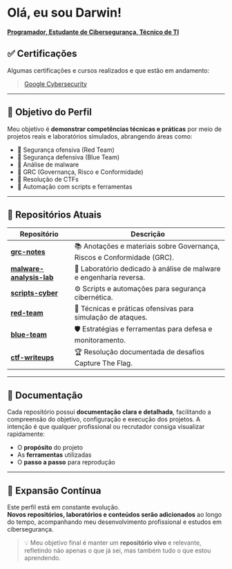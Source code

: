 
# Olá, eu sou Darwin!  
**[Programador, Estudante de Cibersegurança, Técnico de TI](https://www.linkedin.com/in/tecdarwin/)**

## ✅ Certificações
Algumas certificações e cursos realizados e que estão em andamento:
> [Google Cybersecurity](https://www.coursera.org/account/accomplishments/specialization/864JLK1NNPV3)
---

## 🎯 Objetivo do Perfil
Meu objetivo é **demonstrar competências técnicas e práticas** por meio de projetos reais e laboratórios simulados, abrangendo áreas como:  
- 🔹 Segurança ofensiva (Red Team)  
- 🔹 Segurança defensiva (Blue Team)  
- 🔹 Análise de malware  
- 🔹 GRC (Governança, Risco e Conformidade)  
- 🔹 Resolução de CTFs  
- 🔹 Automação com scripts e ferramentas

---

## 📂 Repositórios Atuais

| Repositório | Descrição |
|-------------|-----------|
| **[grc-notes](https://github.com/DarwinSecc/grc-notes)** | 📚 Anotações e materiais sobre Governança, Riscos e Conformidade (GRC). |
| **[malware-analysis-lab](https://github.com/DarwinSecc/malware-analysis-lab)** | 🦠 Laboratório dedicado à análise de malware e engenharia reversa. |
| **[scripts-cyber](https://github.com/DarwinSecc/scripts-cyber)** | ⚙️ Scripts e automações para segurança cibernética. |
| **[red-team](https://github.com/DarwinSecc/red-team)** | 🚨 Técnicas e práticas ofensivas para simulação de ataques. |
| **[blue-team](https://github.com/DarwinSecc/blue-team)** | 🛡️ Estratégias e ferramentas para defesa e monitoramento. |
| **[ctf-writeups](https://github.com/DarwinSecc/ctf-writeups)** | 🏆 Resolução documentada de desafios Capture The Flag. |

---

## 📝 Documentação
Cada repositório possui **documentação clara e detalhada**, facilitando a compreensão do objetivo, configuração e execução dos projetos. A intenção é que qualquer profissional ou recrutador consiga visualizar rapidamente:  
- O **propósito** do projeto  
- As **ferramentas** utilizadas  
- O **passo a passo** para reprodução

---

## 🚀 Expansão Contínua
Este perfil está em constante evolução.  
**Novos repositórios, laboratórios e conteúdos serão adicionados** ao longo do tempo, acompanhando meu desenvolvimento profissional e estudos em cibersegurança.

> 💡 Meu objetivo final é manter um **repositório vivo** e relevante, refletindo não apenas o que já sei, mas também tudo o que estou aprendendo.
